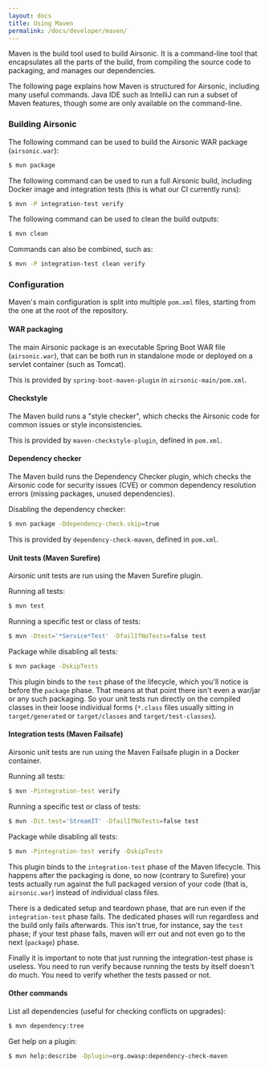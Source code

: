```yaml
---
layout: docs
title: Using Maven
permalink: /docs/developer/maven/
---
```


Maven is the build tool used to build Airsonic. It is a command-line tool that
encapsulates all the parts of the build, from compiling the source code to
packaging, and manages our dependencies.

The following page explains how Maven is structured for Airsonic, including
many useful commands. Java IDE such as IntelliJ can run a subset of Maven
features, though some are only available on the command-line.

### Building Airsonic

The following command can be used to build the Airsonic WAR package (`airsonic.war`):

```bash
$ mvn package
```

The following command can be used to run a full Airsonic build, including
Docker image and integration tests (this is what our CI currently runs):

```bash
$ mvn -P integration-test verify
```

The following command can be used to clean the build outputs:

```bash
$ mvn clean
```

Commands can also be combined, such as:

```bash
$ mvn -P integration-test clean verify
```

### Configuration

Maven's main configuration is split into multiple `pom.xml` files, starting
from the one at the root of the repository.

#### WAR packaging

The main Airsonic package is an executable Spring Boot WAR file
(`airsonic.war`), that can be both run in standalone mode or deployed on a
servlet container (such as Tomcat).

This is provided by `spring-boot-maven-plugin` in `airsonic-main/pom.xml`.

#### Checkstyle

The Maven build runs a "style checker", which checks the Airsonic code for
common issues or style inconsistencies.

This is provided by `maven-checkstyle-plugin`, defined in `pom.xml`.

#### Dependency checker

The Maven build runs the Dependency Checker plugin, which checks the Airsonic
code for security issues (CVE) or common dependency resolution errors (missing
packages, unused dependencies).

Disabling the dependency checker:

```bash
$ mvn package -Ddependency-check.skip=true
```

This is provided by `dependency-check-maven`, defined in `pom.xml`.

#### Unit tests (Maven Surefire)

Airsonic unit tests are run using the Maven Surefire plugin.

Running all tests:

```bash
$ mvn test
```

Running a specific test or class of tests:

```bash
$ mvn -Dtest='*Service*Test' -DfailIfNoTests=false test
```

Package while disabling all tests:

```bash
$ mvn package -DskipTests
```

This plugin binds to the `test` phase of the lifecycle, which you'll notice is
before the `package` phase. That means at that point there isn't even a war/jar
or any such packaging. So your unit tests run directly on the compiled classes
in their loose individual forms (`*.class` files usually sitting in
`target/generated` or `target/classes` and `target/test-classes`).

#### Integration tests (Maven Failsafe)

Airsonic unit tests are run using the Maven Failsafe plugin in a Docker container.

Running all tests:

```bash
$ mvn -Pintegration-test verify
```

Running a specific test or class of tests:

```bash
$ mvn -Dit.test='StreamIT' -DfailIfNoTests=false test
```

Package while disabling all tests:

```bash
$ mvn -Pintegration-test verify -DskipTests
```

This plugin binds to the `integration-test` phase of the Maven lifecycle. This
happens after the packaging is done, so now (contrary to Surefire) your tests
actually run against the full packaged version of your code (that is,
`airsonic.war`) instead of individual class files.

There is a dedicated setup and teardown phase, that are run even if the
`integration-test` phase fails. The dedicated phases will run regardless and
the build only fails afterwards. This isn't true, for instance, say the `test`
phase; if your test phase fails, maven will err out and not even go to the next
(`package`) phase.

Finally it is important to note that just running the integration-test phase is
useless. You need to run verify because running the tests by itself doesn't do
much. You need to verify whether the tests passed or not.

#### Other commands

List all dependencies (useful for checking conflicts on upgrades):

```bash
$ mvn dependency:tree
```

Get help on a plugin:

```bash
$ mvn help:describe -Dplugin=org.owasp:dependency-check-maven
```
